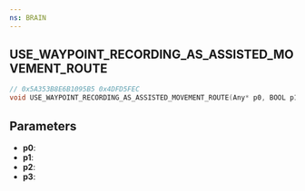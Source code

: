 ```yaml
---
ns: BRAIN
---
```

## USE_WAYPOINT_RECORDING_AS_ASSISTED_MOVEMENT_ROUTE

```c
// 0x5A353B8E6B1095B5 0x4DFD5FEC
void USE_WAYPOINT_RECORDING_AS_ASSISTED_MOVEMENT_ROUTE(Any* p0, BOOL p1, float p2, float p3);
```


## Parameters
* **p0**: 
* **p1**: 
* **p2**: 
* **p3**: 

